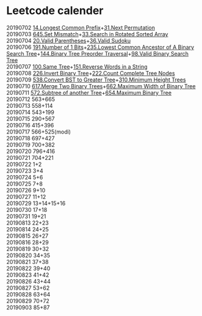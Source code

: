 # Leetcode calender
20190702 [14.Longest Common Prefix](https://github.com/steamed-stuffed-bread/Leetcode-calender/blob/master/14_longest_common_prefix.py)+[31.Next Permutation](https://github.com/steamed-stuffed-bread/Leetcode-calender/blob/master/31_next_permutation.py)  
20190703 [645.Set Mismatch](https://github.com/steamed-stuffed-bread/Leetcode-calender/blob/master/645_set_mismatch.py)+[33.Search in Rotated Sorted Array](https://github.com/steamed-stuffed-bread/Leetcode-calender/blob/master/33_search_in_rotated_sorted_array.py)  
20190704 [20.Valid Parentheses](https://github.com/steamed-stuffed-bread/Leetcode-calender/blob/master/20_valid_parentheses.py)+[36.Valid Sudoku](https://github.com/steamed-stuffed-bread/Leetcode-calender/blob/master/36_valid_sudoku.py)  
20190706 [191.Number of 1 Bits](https://github.com/steamed-stuffed-bread/Leetcode-calender/blob/master/191_number_of_1_bits.py)+[235.Lowest Common Ancestor of A Binary Search Tree](https://github.com/steamed-stuffed-bread/Leetcode-calender/blob/master/235_lowest_common_ancestor_of_a_binary_search_tree.py)+[144.Binary Tree Preorder Traversal](https://github.com/steamed-stuffed-bread/Leetcode-calender/blob/master/144_binary_tree_preorder_traversal.py)+[98.Valid Binary Search Tree](https://github.com/steamed-stuffed-bread/Leetcode-calender/blob/master/98_valid_binary_search_tree.py)  
20190707 [100.Same Tree](https://github.com/steamed-stuffed-bread/Leetcode-calender/blob/master/100_same_tree.py)+[151.Reverse Words in a String](https://github.com/steamed-stuffed-bread/Leetcode-calender/blob/master/151_reverse_words_in_a_string.py)  
20190708 [226.Invert Binary Tree](https://github.com/steamed-stuffed-bread/Leetcode-calender/blob/master/226_invert_binary_tree.py)+[222.Count Complete Tree Nodes](https://github.com/steamed-stuffed-bread/Leetcode-calender/blob/master/222_count_complete_tree_nodes.py)  
20190709 [538.Convert BST to Greater Tree](https://github.com/steamed-stuffed-bread/Leetcode-calender/blob/master/538_convert_BST_to_greater_tree.py)+[310.Minimum Height Trees](https://github.com/steamed-stuffed-bread/Leetcode-calender/blob/master/310_minimum_height_trees.py)  
20190710 [617.Merge Two Binary Trees](https://github.com/steamed-stuffed-bread/Leetcode-calender/blob/master/617_merge_two_binary_trees.py)+[662.Maximum Width of Binary Tree](https://github.com/steamed-stuffed-bread/Leetcode-calender/blob/master/662_maximum_width_of_binary_tree.py)  
20190711 [572.Subtree of another Tree](https://github.com/steamed-stuffed-bread/Leetcode-calender/blob/master/572_subtree_of_another_tree.py)+[654.Maximum Binary Tree](https://github.com/steamed-stuffed-bread/Leetcode-calender/blob/master/654_maximum_binary_tree.py)  
20190712 563+665  
20190713 558+114  
20190714 543+199  
20190715 290+567  
20190716 415+396  
20190717 566+525(modi)  
20190718 697+427  
20190719 700+382  
20190720 796+416  
20190721 704+221  
20190722 1+2  
20190723 3+4  
20190724 5+6  
20190725 7+8  
20190726 9+10  
20190727 11+12  
20190729 13+14+15+16  
20190730 17+18  
20190731 19+21  
20190813 22+23  
20190814 24+25  
20190815 26+27  
20190816 28+29  
20190819 30+32  
20190820 34+35  
20190821 37+38  
20190822 39+40  
20190823 41+42  
20190826 43+44  
20190827 53+62  
20190828 63+64  
20190829 70+72  
20190903 85+87  

